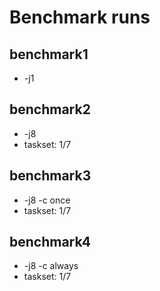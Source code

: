 # Benchmark runs

## benchmark1
 - -j1

## benchmark2
 - -j8
 - taskset: 1/7

## benchmark3
 - -j8 -c once
 - taskset: 1/7

## benchmark4
 - -j8 -c always
 - taskset: 1/7
